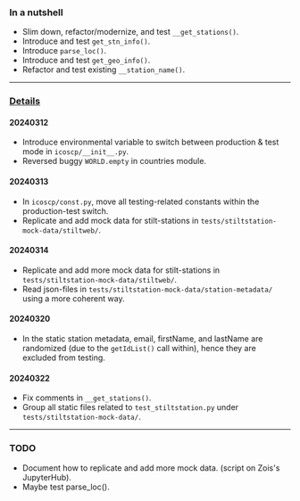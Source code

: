 ### In a nutshell
- Slim down, refactor/modernize, and test `__get_stations()`.
- Introduce and test `get_stn_info()`.
- Introduce `parse_loc()`.
- Introduce and test `get_geo_info()`.
- Refactor and test existing `__station_name()`.
---
### <u>Details</u>
#### 20240312
- Introduce environmental variable to switch between production & test
  mode in `icoscp/__init__.py`.
- Reversed buggy `WORLD.empty` in countries module.
#### 20240313
- In `icoscp/const.py`, move all testing-related constants within the
  production-test switch.
- Replicate and add mock data for stilt-stations in
  `tests/stiltstation-mock-data/stiltweb/`.
#### 20240314
- Replicate and add more mock data for stilt-stations in
  `tests/stiltstation-mock-data/stiltweb/`.
- Read json-files in `tests/stiltstation-mock-data/station-metadata/`
  using a more coherent way.
#### 20240320
- In the static station metadata, email, firstName, and lastName are
  randomized (due to the `getIdList()` call within), hence they are
  excluded from testing.
#### 20240322
- Fix comments in `__get_stations()`.
- Group all static files related to `test_stiltstation.py` under
  `tests/stiltstation-mock-data/`.
---
### TODO
- Document how to replicate and add more mock data.
  (script on Zois's JupyterHub).
- Maybe test parse_loc().
